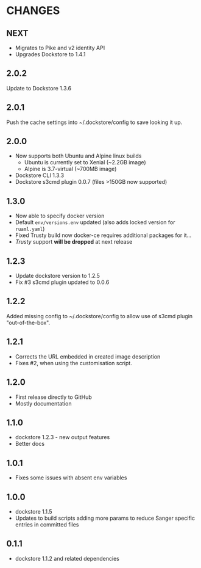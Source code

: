 # CHANGES

## NEXT

* Migrates to Pike and v2 identity API
* Upgrades Dockstore to 1.4.1

## 2.0.2

Update to Dockstore 1.3.6

## 2.0.1

Push the cache settings into ~/.dockstore/config to save looking it up.

## 2.0.0

* Now supports both Ubuntu and Alpine linux builds
  * Ubuntu is currently set to Xenial (~2.2GB image)
  * Alpine is 3.7-virtual (~700MB image)
* Dockstore CLI 1.3.3
* Dockstore s3cmd plugin 0.0.7 (files >150GB now supported)

## 1.3.0

* Now able to specify docker version
* Default `env/versions.env` updated (also adds locked version for `ruaml.yaml`)
* Fixed Trusty build now docker-ce requires additional packages for it...
* _Trusty_ support __will be dropped__ at next release

## 1.2.3

* Update dockstore version to 1.2.5
* Fix #3 s3cmd plugin updated to 0.0.6

## 1.2.2

Added missing config to ~/.dockstore/config to allow use of s3cmd plugin "out-of-the-box".

## 1.2.1

* Corrects the URL embedded in created image description
* Fixes #2, when using the customisation script.

## 1.2.0

* First release directly to GitHub
* Mostly documentation

## 1.1.0

* dockstore 1.2.3 - new output features
* Better docs

## 1.0.1

* Fixes some issues with absent env variables

## 1.0.0

* dockstore 1.1.5
* Updates to build scripts adding more params to reduce Sanger specific entries in committed files

## 0.1.1

* dockstore 1.1.2 and related dependencies
